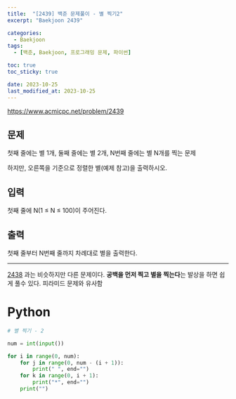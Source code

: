 ```yaml
---
title:  "[2439] 백준 문제풀이 - 별 찍기2"
excerpt: "Baekjoon 2439"

categories:
  - Baekjoon
tags:
  - [백준, Baekjoon, 프로그래밍 문제, 파이썬]

toc: true
toc_sticky: true

date: 2023-10-25
last_modified_at: 2023-10-25
---
```


https://www.acmicpc.net/problem/2439

## 문제 
첫째 줄에는 별 1개, 둘째 줄에는 별 2개, N번째 줄에는 별 N개를 찍는 문제

하지만, 오른쪽을 기준으로 정렬한 별(예제 참고)을 출력하시오.

## 입력
첫째 줄에 N(1 ≤ N ≤ 100)이 주어진다.

## 출력
첫째 줄부터 N번째 줄까지 차례대로 별을 출력한다.

------------------------

[2438](https://www.acmicpc.net/problem/2438) 과는 비슷하지만 다른 문제이다. **공백을 먼저 찍고 별을 찍는다**는 발상을 하면 쉽게 풀수 있다. 피라미드 문제와 유사함

# Python

```py
# 별 찍기 - 2

num = int(input())

for i in range(0, num):
    for j in range(0, num - (i + 1)):
        print(" ", end="")
    for k in range(0, i + 1):
        print("*", end="")
    print("")
```